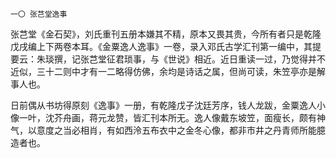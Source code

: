     一〇 张芑堂逸事 

   张芑堂《金石契》，刘氏重刊五册本嫌其不精，原本又畏其贵，今所有者只是乾隆戊戌编上下两卷本耳。《金粟逸人逸事》一卷，录入邓氏古学汇刊第一编中，其提要云：朱琰撰，记张芑堂征君琐事，与《世说》相近。近日重读一过，乃觉得并不近似，三十二则中才有一二略得仿佛，余均是诗话之属，但尚可读，朱笠亭亦是解事人也。

   日前偶从书坊得原刻《逸事》一册，有乾隆戊子沈廷芳序，钱人龙跋，金粟逸人小像一叶，沈芥舟画，蒋元龙赞，皆汇刊本所无。逸人像戴东坡笠，面瘦长，颇有神气，以意度之当必相肖，有如西泠五布衣中之金冬心像，都非市井之丹青师所能臆造者也。

